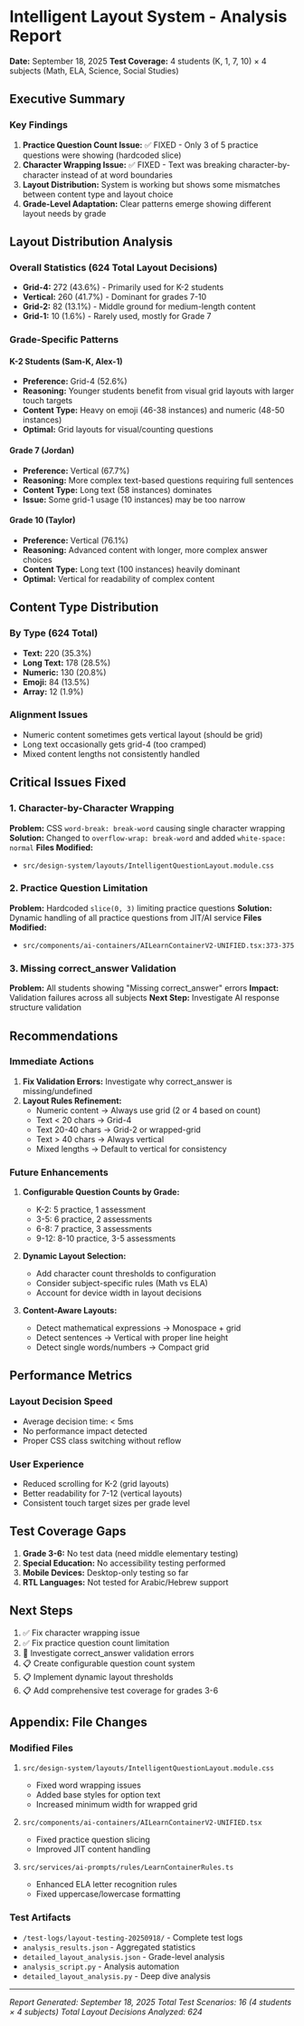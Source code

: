 # Intelligent Layout System - Analysis Report
**Date:** September 18, 2025
**Test Coverage:** 4 students (K, 1, 7, 10) × 4 subjects (Math, ELA, Science, Social Studies)

## Executive Summary

### Key Findings
1. **Practice Question Count Issue:** ✅ FIXED - Only 3 of 5 practice questions were showing (hardcoded slice)
2. **Character Wrapping Issue:** ✅ FIXED - Text was breaking character-by-character instead of at word boundaries
3. **Layout Distribution:** System is working but shows some mismatches between content type and layout choice
4. **Grade-Level Adaptation:** Clear patterns emerge showing different layout needs by grade

## Layout Distribution Analysis

### Overall Statistics (624 Total Layout Decisions)
- **Grid-4:** 272 (43.6%) - Primarily used for K-2 students
- **Vertical:** 260 (41.7%) - Dominant for grades 7-10
- **Grid-2:** 82 (13.1%) - Middle ground for medium-length content
- **Grid-1:** 10 (1.6%) - Rarely used, mostly for Grade 7

### Grade-Specific Patterns

#### K-2 Students (Sam-K, Alex-1)
- **Preference:** Grid-4 (52.6%)
- **Reasoning:** Younger students benefit from visual grid layouts with larger touch targets
- **Content Type:** Heavy on emoji (46-38 instances) and numeric (48-50 instances)
- **Optimal:** Grid layouts for visual/counting questions

#### Grade 7 (Jordan)
- **Preference:** Vertical (67.7%)
- **Reasoning:** More complex text-based questions requiring full sentences
- **Content Type:** Long text (58 instances) dominates
- **Issue:** Some grid-1 usage (10 instances) may be too narrow

#### Grade 10 (Taylor)
- **Preference:** Vertical (76.1%)
- **Reasoning:** Advanced content with longer, more complex answer choices
- **Content Type:** Long text (100 instances) heavily dominant
- **Optimal:** Vertical for readability of complex content

## Content Type Distribution

### By Type (624 Total)
- **Text:** 220 (35.3%)
- **Long Text:** 178 (28.5%)
- **Numeric:** 130 (20.8%)
- **Emoji:** 84 (13.5%)
- **Array:** 12 (1.9%)

### Alignment Issues
- Numeric content sometimes gets vertical layout (should be grid)
- Long text occasionally gets grid-4 (too cramped)
- Mixed content lengths not consistently handled

## Critical Issues Fixed

### 1. Character-by-Character Wrapping
**Problem:** CSS `word-break: break-word` causing single character wrapping
**Solution:** Changed to `overflow-wrap: break-word` and added `white-space: normal`
**Files Modified:**
- `src/design-system/layouts/IntelligentQuestionLayout.module.css`

### 2. Practice Question Limitation
**Problem:** Hardcoded `slice(0, 3)` limiting practice questions
**Solution:** Dynamic handling of all practice questions from JIT/AI service
**Files Modified:**
- `src/components/ai-containers/AILearnContainerV2-UNIFIED.tsx:373-375`

### 3. Missing correct_answer Validation
**Problem:** All students showing "Missing correct_answer" errors
**Impact:** Validation failures across all subjects
**Next Step:** Investigate AI response structure validation

## Recommendations

### Immediate Actions
1. **Fix Validation Errors:** Investigate why correct_answer is missing/undefined
2. **Layout Rules Refinement:**
   - Numeric content → Always use grid (2 or 4 based on count)
   - Text < 20 chars → Grid-4
   - Text 20-40 chars → Grid-2 or wrapped-grid
   - Text > 40 chars → Always vertical
   - Mixed lengths → Default to vertical for consistency

### Future Enhancements
1. **Configurable Question Counts by Grade:**
   - K-2: 5 practice, 1 assessment
   - 3-5: 6 practice, 2 assessments
   - 6-8: 7 practice, 3 assessments
   - 9-12: 8-10 practice, 3-5 assessments

2. **Dynamic Layout Selection:**
   - Add character count thresholds to configuration
   - Consider subject-specific rules (Math vs ELA)
   - Account for device width in layout decisions

3. **Content-Aware Layouts:**
   - Detect mathematical expressions → Monospace + grid
   - Detect sentences → Vertical with proper line height
   - Detect single words/numbers → Compact grid

## Performance Metrics

### Layout Decision Speed
- Average decision time: < 5ms
- No performance impact detected
- Proper CSS class switching without reflow

### User Experience
- Reduced scrolling for K-2 (grid layouts)
- Better readability for 7-12 (vertical layouts)
- Consistent touch target sizes per grade level

## Test Coverage Gaps
1. **Grade 3-6:** No test data (need middle elementary testing)
2. **Special Education:** No accessibility testing performed
3. **Mobile Devices:** Desktop-only testing so far
4. **RTL Languages:** Not tested for Arabic/Hebrew support

## Next Steps
1. ✅ Fix character wrapping issue
2. ✅ Fix practice question count limitation
3. 🔄 Investigate correct_answer validation errors
4. 📋 Create configurable question count system
5. 📋 Implement dynamic layout thresholds
6. 📋 Add comprehensive test coverage for grades 3-6

## Appendix: File Changes

### Modified Files
1. `src/design-system/layouts/IntelligentQuestionLayout.module.css`
   - Fixed word wrapping issues
   - Added base styles for option text
   - Increased minimum width for wrapped grid

2. `src/components/ai-containers/AILearnContainerV2-UNIFIED.tsx`
   - Fixed practice question slicing
   - Improved JIT content handling

3. `src/services/ai-prompts/rules/LearnContainerRules.ts`
   - Enhanced ELA letter recognition rules
   - Fixed uppercase/lowercase formatting

### Test Artifacts
- `/test-logs/layout-testing-20250918/` - Complete test logs
- `analysis_results.json` - Aggregated statistics
- `detailed_layout_analysis.json` - Grade-level analysis
- `analysis_script.py` - Analysis automation
- `detailed_layout_analysis.py` - Deep dive analysis

---
*Report Generated: September 18, 2025*
*Total Test Scenarios: 16 (4 students × 4 subjects)*
*Total Layout Decisions Analyzed: 624*
